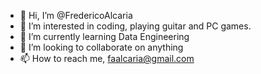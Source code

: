 - 👋 Hi, I’m @FredericoAlcaria
- 👀 I’m interested in coding, playing guitar and PC games.
- 🌱 I’m currently learning Data Engineering
- 💞️ I’m looking to collaborate on anything 
- 📫 How to reach me, faalcaria@gmail.com

<!---
FredericoAlcaria/FredericoAlcaria is a ✨ special ✨ repository because its `README.md` (this file) appears on your GitHub profile.
You can click the Preview link to take a look at your changes.
--->
